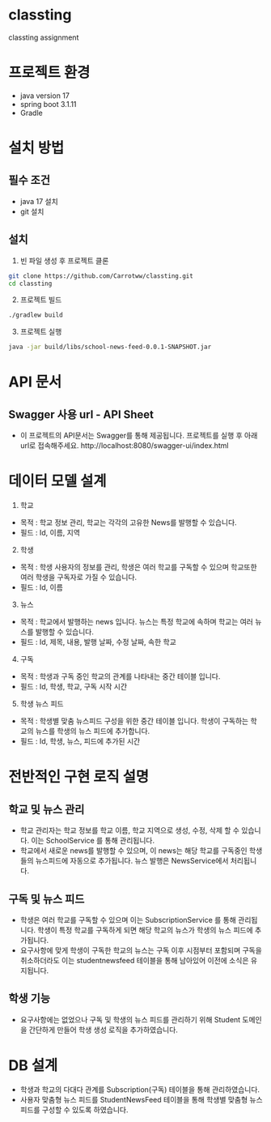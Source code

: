 # classting
classting assignment

# 프로젝트 환경
- java version 17
- spring boot 3.1.11
- Gradle

# 설치 방법
## 필수 조건
- java 17 설치
- git 설치

## 설치
1. 빈 파일 생성 후 프로젝트 클론
```bash
git clone https://github.com/Carrotww/classting.git
cd classting
```
2. 프로젝트 빌드
```bash
./gradlew build
```

3. 프로젝트 실행
```bash
java -jar build/libs/school-news-feed-0.0.1-SNAPSHOT.jar
```

# API 문서
## Swagger 사용 url - API Sheet
- 이 프로젝트의 API문서는 Swagger를 통해 제공됩니다. 프로젝트를 실행 후 아래 url로 접속해주세요.
http://localhost:8080/swagger-ui/index.html



# 데이터 모델 설계
1. 학교
- 목적 : 학교 정보 관리, 학교는 각각의 고유한 News를 발행할 수 있습니다.
- 필드 : Id, 이름, 지역

2. 학생
- 목적 : 학생 사용자의 정보를 관리, 학생은 여러 학교를 구독할 수 있으며 학교또한 여러 학생을 구독자로 가질 수 있습니다.
- 필드 : Id, 이름

3. 뉴스
- 목적 : 학교에서 발행하는 news 입니다. 뉴스는 특정 학교에 속하며 학교는 여러 뉴스를 발행할 수 있습니다.
- 필드 : Id, 제목, 내용, 발행 날짜, 수정 날짜, 속한 학교

4. 구독
- 목적 : 학생과 구독 중인 학교의 관계를 나타내는 중간 테이블 입니다.
- 필드 : Id, 학생, 학교, 구독 시작 시간

5. 학생 뉴스 피드
- 목적 : 학생별 맞춤 뉴스피드 구성을 위한 중간 테이블 입니다. 학생이 구독하는 학교의 뉴스를 학생의 뉴스 피드에 추가합니다.
- 필드 : Id, 학생, 뉴스, 피드에 추가된 시간

# 전반적인 구현 로직 설명

## 학교 및 뉴스 관리
- 학교 관리자는 학교 정보를 학교 이름, 학교 지역으로 생성, 수정, 삭제 할 수 있습니다. 이는 SchoolService 를 통해 관리됩니다.
- 학교에서 새로운 news를 발행할 수 있으며, 이 news는 해당 학교를 구독중인 학생들의 뉴스피드에 자동으로 추가됩니다. 뉴스 발행은 NewsService에서 처리됩니다.

## 구독 및 뉴스 피드
- 학생은 여러 학교를 구독할 수 있으며 이는 SubscriptionService 를 통해 관리됩니다. 학생이 특정 학교를 구독하게 되면 해당 학교의 뉴스가 학생의 뉴스 피드에 추가됩니다.
- 요구사항에 맞게 학생이 구독한 학교의 뉴스는 구독 이후 시점부터 포함되며 구독을 취소하더라도 이는 studentnewsfeed 테이블을 통해 남아있어 이전에 소식은 유지됩니다.

## 학생 기능
- 요구사항에는 없었으나 구독 및 학생의 뉴스 피드를 관리하기 위해 Student 도메인을 간단하게 만들어 학생 생성 로직을 추가하였습니다.

# DB 설계
- 학생과 학교의 다대다 관계를 Subscription(구독) 테이블을 통해 관리하였습니다.
- 사용자 맞춤형 뉴스 피드를 StudentNewsFeed 테이블을 통해 학생별 맞춤형 뉴스 피드를 구성할 수 있도록 하였습니다.